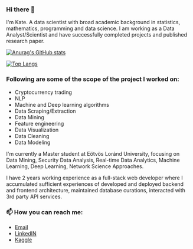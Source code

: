 ### Hi there 👋

I'm Kate. A data scientist with broad academic background in statistics, mathematics, programming and data science. I am working as a Data Analyst/Scientist and have successfully completed projects and published research paper.

[![Anurag's GitHub stats](https://github-readme-stats.vercel.app/api?username=Zozo567&show_icons=true&theme=tokyonight&include_all_commits=true)](https://github.com/anuraghazra/github-readme-stats)

[![Top Langs](https://github-readme-stats.vercel.app/api/top-langs/?username=Zozo567&hide=html,jupyter-notebook,Jupyter+Notebook&layout=donut&theme=tokyonight)](https://github.com/anuraghazra/github-readme-stats)


### Following are some of the scope of the project I worked on:
- Cryptocurrency trading
- NLP
- Machine and Deep learning algorithms
- Data Scraping/Extraction
- Data Mining
- Feature engineering
- Data Visualization
- Data Cleaning
- Data Modeling

 I'm currently a Master student at Eötvös Loránd University, focusing on Data Mining, Security Data Analysis, Real-time Data Analytics, Machine Learning, Deep Learning, Network Science Approaches.

I have 2 years working experience as a full-stack web developer where I accumulated sufficient experiences of developed and deployed backend and frontend architecture, maintained database curations, interacted with 3rd party API services.

### 📫 How you can reach me:
- [Email][mail]
- [LinkedIN][linked]
- [Kaggle][kaggle]

[mail]:<mailto:zolotarevaekaterina567@gmail.com>
[linked]: <https://www.linkedin.com/in/zolotareva-ekaterina/>
[kaggle]: <https://www.kaggle.com/zozo567>

<!--
**Zozo567/Zozo567** is a ✨ _special_ ✨ repository because its `README.md` (this file) appears on your GitHub profile.

Here are some ideas to get you started:

- 🔭 I’m currently working on ...
- 🌱 I’m currently learning ...
- 👯 I’m looking to collaborate on ...
- 🤔 I’m looking for help with ...
- 💬 Ask me about ...
- 📫 How to reach me: ...
- 😄 Pronouns: ...
- ⚡ Fun fact: ...
-->
